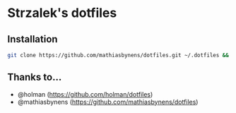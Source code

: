 # Strzalek's dotfiles

## Installation

```bash
git clone https://github.com/mathiasbynens/dotfiles.git ~/.dotfiles && cd ~/.dotfiles && rake
```

## Thanks to...

  * @holman (https://github.com/holman/dotfiles)
  * @mathiasbynens (https://github.com/mathiasbynens/dotfiles)